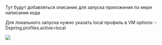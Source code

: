 Тут будут добавляться описание для запуска приложения по мере написания кода

Для локального запуска нужно указать local профиль в VM options: -Dspring.profiles.active=local
<div style="text-align:left"><img src=images/img.png/></div>